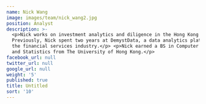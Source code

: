 ```yaml
---
name: Nick Wang
image: images/team/nick_wang2.jpg
position: Analyst
description: >-
  <p>Nick works on investment analytics and diligence in the Hong Kong office.
  Previously, Nick spent two years at DemystData, a data analytics platform for
  the financial services industry.</p> <p>Nick earned a BS in Computer Science
  and Statistics from The University of Hong Kong.</p>
facebook_url: null
twitter_url: null
google_url: null
weight: '5'
published: true
title: Untitled
sort: '10'
---
```

